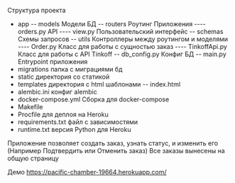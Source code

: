 Структура проекта

- app
-- models Модели БД
-- routers Роутинг Приложения
---- orders.py API
---- view.py Пользовательский интерфейс
-- schemas Схемы запросов
-- utils Контроллеры между роутингом и моделями
---- Order.py Класс для работы с сущностью заказ
---- TinkoffApi.py Класс для работы с API Tinkoff
-- db_config.py Конфиг БД
-- main.py Entrypoint приложения
- migrations папка с миграциями бд
- static директория со статикой
- templates директория с html шаблонами
-- index.html
- alembic.ini конфиг alembic
- docker-compose.yml Сборка для docker-compose
- Makefile
- Procfile для деплоя на Heroku
- requirements.txt файл с зависимостями
- runtime.txt версия Python для Heroku

Приложение позволяет создать заказ, узнать статус, и изменить его (Например Подтвердить или Отменить заказ)
Все заказы вынесены на общую страницу

Демо https://pacific-chamber-19664.herokuapp.com/

